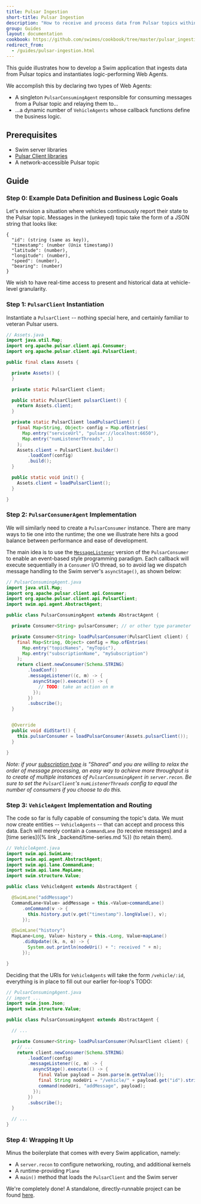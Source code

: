 ```yaml
---
title: Pulsar Ingestion
short-title: Pulsar Ingestion
description: "How to receive and process data from Pulsar topics within Web Agents"
group: Guides
layout: documentation
cookbook: https://github.com/swimos/cookbook/tree/master/pulsar_ingestion
redirect_from:
  - /guides/pulsar-ingestion.html
---
```


This guide illustrates how to develop a Swim application that ingests data from Pulsar topics and instantiates logic-performing Web Agents.

We accomplish this by declaring two types of Web Agents:

- A singleton `PulsarConsumingAgent` responsible for consuming messages from a Pulsar topic and relaying them to...
- ...a dynamic number of `VehicleAgents` whose callback functions define the business logic.

## Prerequisites

- Swim server libraries
- [Pulsar Client libraries](https://mvnrepository.com/artifact/org.apache.pulsar/pulsar-client)
- A network-accessible Pulsar topic

## Guide

### Step 0: Example Data Definition and Business Logic Goals

Let's envision a situation where vehicles continuously report their state to the Pulsar topic.
Messages in the (unkeyed) topic take the form of a JSON string that looks like:

```
{
  "id": (string (same as key)),
  "timestamp": (number (Unix timestamp))
  "latitude": (number),
  "longitude": (number),
  "speed": (number),
  "bearing": (number)
}
```

We wish to have real-time access to present and historical data at vehicle-level granularity.

### Step 1: `PulsarClient` Instantiation

Instantiate a `PulsarClient` -- nothing special here, and certainly familiar to veteran Pulsar users.

```java
// Assets.java
import java.util.Map;
import org.apache.pulsar.client.api.Consumer;
import org.apache.pulsar.client.api.PulsarClient;

public final class Assets {

  private Assets() {
  }

  private static PulsarClient client;

  public static PulsarClient pulsarClient() {
    return Assets.client;
  }

  private static PulsarClient loadPulsarClient() {
    final Map<String, Object> config = Map.ofEntries(
      Map.entry("serviceUrl", "pulsar://localhost:6650"),
      Map.entry("numListenerThreads", 1)
    );
    Assets.client = PulsarClient.builder()
        .loadConf(config)
        .build();
  }

  public static void init() {
    Assets.client = loadPulsarClient();
  }

}
```

### Step 2: `PulsarConsumerAgent` Implementation

We will similarly need to create a `PulsarConsumer` instance.
There are many ways to tie one into the runtime; the one we illustrate here hits a good balance between performance and ease of development.

The main idea is to use the [`MessageListener`](https://pulsar.apache.org/docs/3.1.x/client-libraries-consumers/#create-a-consumer-with-a-message-listener) version of the `PulsarConsumer` to enable an event-based style programming paradigm.
Each callback will execute sequentially in a `Consumer` I/O thread, so to avoid lag we dispatch message handling to the Swim server's `asyncStage()`, as shown below:

```java
// PulsarConsumingAgent.java
import java.util.Map;
import org.apache.pulsar.client.api.Consumer;
import org.apache.pulsar.client.api.PulsarClient;
import swim.api.agent.AbstractAgent;

public class PulsarConsumingAgent extends AbstractAgent {

  private Consumer<String> pulsarConsumer; // or other type parameter

  private Consumer<String> loadPulsarConsumer(PulsarClient client) {
    final Map<String, Object> config = Map.ofEntries(
      Map.entry("topicNames", "myTopic"),
      Map.entry("subscriptionName", "mySubscription")
    );
    return client.newConsumer(Schema.STRING)
        .loadConf()
        .messageListener((c, m) -> {
          asyncStage().execute(() -> {
            // TODO: take an action on m
          });
        })
        .subscribe();
  }


  @Override
  public void didStart() {
    this.pulsarConsumer = loadPulsarConsumer(Assets.pulsarClient());
  }

}
```

_Note: if your [subscription type](https://pulsar.apache.org/docs/3.1.x/concepts-messaging/#subscription-types) is "Shared" and you are willing to relax the order of message processing, an easy way to achieve more throughput is to create of multiple instances of `PulsarConsumingAgent` in `server.recon`. Be sure to set the `PulsarClient`'s `numListenerThreads` config to equal the number of consumers if you choose to do this._

### Step 3: `VehicleAgent` Implementation and Routing

The code so far is fully capable of consuming the topic's data.
We must now create entities -- `VehicleAgents` -- that can accept and process this data.
Each will merely contain a `CommandLane` (to receive messages) and a [time series]({% link _backend/time-series.md %}) (to retain them).

```java
// VehicleAgent.java
import swim.api.SwimLane;
import swim.api.agent.AbstractAgent;
import swim.api.lane.CommandLane;
import swim.api.lane.MapLane;
import swim.structure.Value;

public class VehicleAgent extends AbstractAgent {

  @SwimLane("addMessage")
  CommandLane<Value> addMessage = this.<Value>commandLane()
      .onCommand(v -> {
        this.history.put(v.get("timestamp").longValue(), v);
      });

  @SwimLane("history")
  MapLane<Long, Value> history = this.<Long, Value>mapLane()
      .didUpdate((k, n, o) -> {
        System.out.println(nodeUri() + ": received " + n);
      });

}
```

Deciding that the URIs for `VehicleAgents` will take the form `/vehicle/:id`, everything is in place to fill out our earlier for-loop's TODO:

```java
// PulsarConsumingAgent.java
// import ...
import swim.json.Json;
import swim.structure.Value;

public class PulsarConsumingAgent extends AbstractAgent {

  // ...

  private Consumer<String> loadPulsarConsumer(PulsarClient client) {
    // ...
    return client.newConsumer(Schema.STRING)
        .loadConf(config)
        .messageListener((c, m) -> {
          asyncStage().execute(() -> {
            final Value payload = Json.parse(m.getValue());
            final String nodeUri = "/vehicle/" + payload.get("id").stringValue();
            command(nodeUri, "addMessage", payload);
          });
        })
        .subscribe();
  }

  // ...
}
```

### Step 4: Wrapping It Up

Minus the boilerplate that comes with every Swim application, namely:

- A `server.recon` to configure networking, routing, and additional kernels
- A runtime-providing `Plane`
- A `main()` method that loads the `PulsarClient` and the Swim server

We're completely done! A standalone, directly-runnable project can be found [here](https://github.com/swimos/cookbook/tree/master/pulsar_ingestion).
